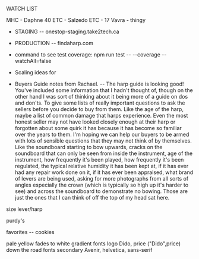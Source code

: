 WATCH LIST

MHC - Daphne 40
ETC - Salzedo
ETC - 17
Vavra - thingy


- STAGING -- onestop-staging.take2tech.ca
- PRODUCTION -- findaharp.com

- command to see test coverage: npm run test -- --coverage --watchAll=false

- Scaling ideas for 


- Buyers Guide notes from Rachael. 
-- The harp guide is looking good! You've included some information that I hadn't thought of, though on the other hand I was sort of thinking about it being more of a guide on dos and don'ts. To give some lists of really important questions to ask the sellers before you decide to buy from them. Like the age of the harp, maybe a list of common damage that harps experience. Even the most honest seller may not have looked closely enough at their harp or forgotten about some quirk it has because it has become so familiar over the years to them. I'm hoping we can help our buyers to be armed with lots of sensible questions that they may not think of by themselves. Like the soundboard starting to bow upwards, cracks on the soundboard that can only be seen from inside the instrument, age of the instrument, how frequently it's been played, how frequently it's been regulated, the typical relative humidity it has been kept at, if it has ever had any repair work done on it, if it has ever been appraised, what brand of levers are being used, asking for more photographs from all sorts of angles especially the crown (which is typically so high up it's harder to see) and across the soundboard to demonstrate no bowing. Those are just the ones that I can think of off the top of my head sat here. 


size lever/harp

purdy's

favorites -- cookies

pale yellow fades to white gradient
fonts logo Dido, price ("Dido",price) down the road
fonts secondary Avenir, helvetica, sans-serif